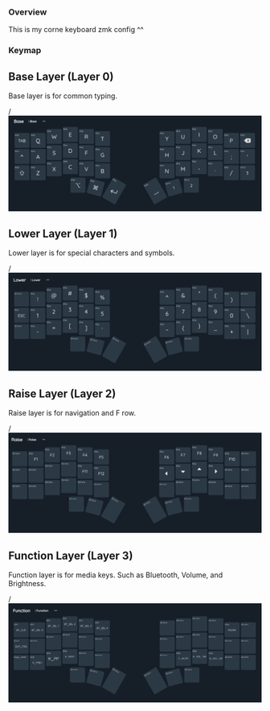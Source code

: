 ### Overview
This is my corne keyboard zmk config ^^

### Keymap

## Base Layer (Layer 0)
Base layer is for common typing.

/![Base Layer](./docs/Base.png)

## Lower Layer (Layer 1)
Lower layer is for special characters and symbols.

/![Lower Layer](./docs/Lower.png) 

## Raise Layer (Layer 2)
Raise layer is for navigation and F row.

/![Raise Layer](./docs/Raise.png) 

## Function Layer (Layer 3)
Function layer is for media keys. Such as Bluetooth, Volume, and Brightness.

/![Function Layer](./docs/Function.png) 
